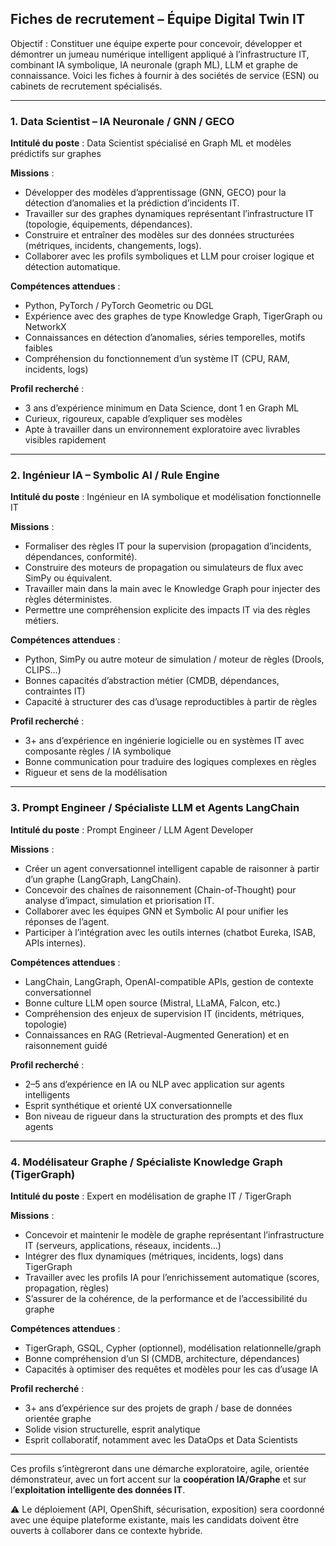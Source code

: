 ## Fiches de recrutement – Équipe Digital Twin IT

Objectif : Constituer une équipe experte pour concevoir, développer et démontrer un jumeau numérique intelligent appliqué à l’infrastructure IT, combinant IA symbolique, IA neuronale (graph ML), LLM et graphe de connaissance. Voici les fiches à fournir à des sociétés de service (ESN) ou cabinets de recrutement spécialisés.

---

### 1. Data Scientist – IA Neuronale / GNN / GECO

**Intitulé du poste** : Data Scientist spécialisé en Graph ML et modèles prédictifs sur graphes

**Missions** :

* Développer des modèles d’apprentissage (GNN, GECO) pour la détection d’anomalies et la prédiction d’incidents IT.
* Travailler sur des graphes dynamiques représentant l’infrastructure IT (topologie, équipements, dépendances).
* Construire et entraîner des modèles sur des données structurées (métriques, incidents, changements, logs).
* Collaborer avec les profils symboliques et LLM pour croiser logique et détection automatique.

**Compétences attendues** :

* Python, PyTorch / PyTorch Geometric ou DGL
* Expérience avec des graphes de type Knowledge Graph, TigerGraph ou NetworkX
* Connaissances en détection d’anomalies, séries temporelles, motifs faibles
* Compréhension du fonctionnement d’un système IT (CPU, RAM, incidents, logs)

**Profil recherché** :

* 3 ans d’expérience minimum en Data Science, dont 1 en Graph ML
* Curieux, rigoureux, capable d’expliquer ses modèles
* Apte à travailler dans un environnement exploratoire avec livrables visibles rapidement

---

### 2. Ingénieur IA – Symbolic AI / Rule Engine

**Intitulé du poste** : Ingénieur en IA symbolique et modélisation fonctionnelle IT

**Missions** :

* Formaliser des règles IT pour la supervision (propagation d’incidents, dépendances, conformité).
* Construire des moteurs de propagation ou simulateurs de flux avec SimPy ou équivalent.
* Travailler main dans la main avec le Knowledge Graph pour injecter des règles déterministes.
* Permettre une compréhension explicite des impacts IT via des règles métiers.

**Compétences attendues** :

* Python, SimPy ou autre moteur de simulation / moteur de règles (Drools, CLIPS…)
* Bonnes capacités d’abstraction métier (CMDB, dépendances, contraintes IT)
* Capacité à structurer des cas d’usage reproductibles à partir de règles

**Profil recherché** :

* 3+ ans d’expérience en ingénierie logicielle ou en systèmes IT avec composante règles / IA symbolique
* Bonne communication pour traduire des logiques complexes en règles
* Rigueur et sens de la modélisation

---

### 3. Prompt Engineer / Spécialiste LLM et Agents LangChain

**Intitulé du poste** : Prompt Engineer / LLM Agent Developer

**Missions** :

* Créer un agent conversationnel intelligent capable de raisonner à partir d’un graphe (LangGraph, LangChain).
* Concevoir des chaînes de raisonnement (Chain-of-Thought) pour analyse d’impact, simulation et priorisation IT.
* Collaborer avec les équipes GNN et Symbolic AI pour unifier les réponses de l’agent.
* Participer à l’intégration avec les outils internes (chatbot Eureka, ISAB, APIs internes).

**Compétences attendues** :

* LangChain, LangGraph, OpenAI-compatible APIs, gestion de contexte conversationnel
* Bonne culture LLM open source (Mistral, LLaMA, Falcon, etc.)
* Compréhension des enjeux de supervision IT (incidents, métriques, topologie)
* Connaissances en RAG (Retrieval-Augmented Generation) et en raisonnement guidé

**Profil recherché** :

* 2–5 ans d’expérience en IA ou NLP avec application sur agents intelligents
* Esprit synthétique et orienté UX conversationnelle
* Bon niveau de rigueur dans la structuration des prompts et des flux agents

---

### 4. Modélisateur Graphe / Spécialiste Knowledge Graph (TigerGraph)

**Intitulé du poste** : Expert en modélisation de graphe IT / TigerGraph

**Missions** :

* Concevoir et maintenir le modèle de graphe représentant l’infrastructure IT (serveurs, applications, réseaux, incidents…)
* Intégrer des flux dynamiques (métriques, incidents, logs) dans TigerGraph
* Travailler avec les profils IA pour l’enrichissement automatique (scores, propagation, règles)
* S’assurer de la cohérence, de la performance et de l’accessibilité du graphe

**Compétences attendues** :

* TigerGraph, GSQL, Cypher (optionnel), modélisation relationnelle/graph
* Bonne compréhension d’un SI (CMDB, architecture, dépendances)
* Capacités à optimiser des requêtes et modèles pour les cas d’usage IA

**Profil recherché** :

* 3+ ans d’expérience sur des projets de graph / base de données orientée graphe
* Solide vision structurelle, esprit analytique
* Esprit collaboratif, notamment avec les DataOps et Data Scientists

---

Ces profils s’intègreront dans une démarche exploratoire, agile, orientée démonstrateur, avec un fort accent sur la **coopération IA/Graphe** et sur l’**exploitation intelligente des données IT**.

⚠️ Le déploiement (API, OpenShift, sécurisation, exposition) sera coordonné avec une équipe plateforme existante, mais les candidats doivent être ouverts à collaborer dans ce contexte hybride.
